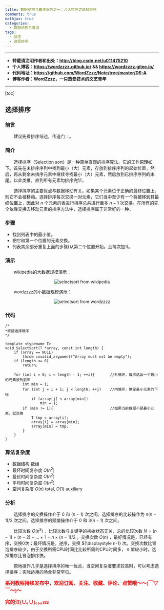 ```yaml
---
title: 数据结构与算法系列之一：八大排序之选择排序
comments: true
mathjax: true
categories:
  - 数据结构与算法
tags:
  - 排序
  - 选择排序
---
```


----------

- **转载请注明作者和出处：http://blog.csdn.net/u011475210**
- **个人博客：https://wordzzzz.github.io/ && https://wordzzzz.gitee.io/**
- **代码地址：https://github.com/WordZzzz/Note/tree/master/DS-A**
- **博客作者：WordZzzz，一只热爱技术的文艺青年**

----------

[toc]

## 选择排序

### 前言

&emsp;&emsp;建议先看排序综述，传送门：。

### 简介

&emsp;&emsp;选择排序（Selection sort）是一种简单直观的排序算法。它的工作原理如下。首先在未排序序列中找到最小（大）元素，存放到排序序列的起始位置，然后，再从剩余未排序元素中继续寻找最小（大）元素，然后放到已排序序列的末尾。以此类推，直到所有元素均排序完毕。

&emsp;&emsp;选择排序的主要优点与数据移动有关。如果某个元素位于正确的最终位置上，则它不会被移动。选择排序每次交换一对元素，它们当中至少有一个将被移到其最终位置上，因此对 ${\displaystyle n}$ 个元素的表进行排序总共进行至多 ${\displaystyle n-1}$ 次交换。在所有的完全依靠交换去移动元素的排序方法中，选择排序属于非常好的一种。

### 步骤

- 找到列表中的最小值。
- 把它和第一个位置的元素交换。
- 列表其余部分重复上面的步骤(从第二个位置开始，且每次加1)。

### 演示

&emsp;&emsp;wikipedia的大数据规模演示：

<p></p>
<div align=center><img src="http://img.blog.csdn.net/20180108111324944?watermark/2/text/aHR0cDovL2Jsb2cuY3Nkbi5uZXQvdTAxMTQ3NTIxMA==/font/5a6L5L2T/fontsize/400/fill/I0JBQkFCMA==/dissolve/70/gravity/SouthEast" alt="selectsort from wikipedia"/></div>
<p></p>

&emsp;&emsp;wordzzzz的小数据规模演示：

<p></p>
<div align=center><img src="http://img.blog.csdn.net/20180108111351977?watermark/2/text/aHR0cDovL2Jsb2cuY3Nkbi5uZXQvdTAxMTQ3NTIxMA==/font/5a6L5L2T/fontsize/400/fill/I0JBQkFCMA==/dissolve/70/gravity/SouthEast" alt="selectsort from wordzzzz"/></div>
<p></p>

### 代码

```cpp?linenums
/*
*直接选择排序
*/

template <typename T>
void SelectSort(T *array, const int length) {
	if (array == NULL)
		throw invalid_argument("Array must not be empty");
	if (length <= 0)
		return;

	for (int i = 0; i < length - 1; ++i){		//外循环，每次选出一个最小的元素放到前面
		int min = i;
		for (int j = i + 1; j < length; ++j)	//内循环，确定最小元素的下标
			if (array[j] < array[min])
				min = j;
		if (min != i){							//如果当前数据不是最小元素，就交换
			T tmp = array[i];
			array[i] = array[min];
			array[min] = tmp;
		}
	}
}
```

### 算法复杂度

- 数据结构	数组
- 最坏时间复杂度	${\displaystyle O(n^2)}$ 
- 最优时间复杂度	${\displaystyle O(n^2)}$
- 平均时间复杂度	${\displaystyle O(n^2)}$
- 空间复杂度	${\displaystyle O(n)}$ total, ${\displaystyle O(1)}$ auxiliary

### 分析

&emsp;&emsp;选择排序的交换操作介于 ${\displaystyle 0}$ 和 ${\displaystyle (n-1)}$ 次之间。选择排序的比较操作为 ${\displaystyle n(n-1)/2}$ 次之间。选择排序的赋值操作介于 ${\displaystyle 0}$ 和 ${\displaystyle 3(n-1)}$ 次之间。


&emsp;&emsp;比较次数 ${\displaystyle O(n^{2})}$ ，比较次数与关键字的初始状态无关，总的比较次数 ${\displaystyle N=(n-1)+(n-2)+...+1=n\times (n-1)/2}$ 。交换次数 ${\displaystyle O(n)}$ ，最好情况是，已经有序，交换0次；最坏情况是，逆序，交换 ${\displaystyle n-1} 次。交换次数比冒泡排序较少，由于交换所需CPU时间比比较所需的CPU时间多， ${\displaystyle n}$ 值较小时，选择排序比冒泡排序快。

&emsp;&emsp;原地操作几乎是选择排序的唯一优点，当空间复杂度要求较高时，可以考虑选择排序；实际适用的场合非常罕见。

**<font color="red" size=3 face="仿宋">系列教程持续发布中，欢迎订阅、关注、收藏、评论、点赞哦～～(￣▽￣～)～</font>**

**<font color="red" size=3 face="仿宋">完的汪(∪｡∪)｡｡｡zzz</font>**